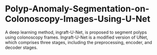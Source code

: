 # Polyp-Anomaly-Segmentation-on-Colonoscopy-Images-Using-U-Net
A deep learning method, ingraft-U-Net, is proposed to segment polyps using colonoscopy frames. Ingraft-U-Net is a modified version of UNet, which comprises three stages, including the preprocessing, encoder, and decoder stages.
